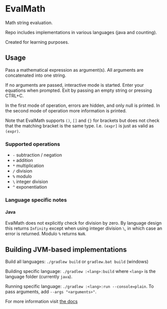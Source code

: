 # EvalMath

Math string evaluation.

Repo includes implementations in various languages (java and counting).

Created for learning purposes.



## Usage

Pass a mathematical expression as argument(s). All arguments are concatenated into one string.

If no arguments are passed, interactive mode is started. Enter your equations when prompted. Exit by passing an empty string or pressing CTRL+C.

In the first mode of operation, errors are hidden, and only null is printed. In the second mode of operation more information is printed.

Note that EvalMath supports `()`, `[]` and `{}` for brackets but does not check that the matching bracket is the same type. I.e. `(expr]` is just as valid as `(expr)`.

### Supported operations

- `-` subtraction / negation
- `+` addition
- `*` multiplication
- `/` division
- `%` modulo
- `\` integer division
- `^` exponentiation

### Language specific notes

#### Java

EvalMath does not explicitly check for division by zero. By language design this returns `Infinity` except when using integer division `\`, in which case an error is returned. Modulo `%` returns `NaN`.



## Building JVM-based implementations

Build all languages: `./gradlew build` or `gradlew.bat build` (windows)

Building specific language: `./gradlew :<lang>:build` where `<lang>` is the language folder (currently `java`).

Running specific language: `./gradlew :<lang>:run --console=plain`. To pass arguments, add `--args "<arguments>"`.

For more information visit [the docs](https://docs.gradle.org/current/userguide/userguide.html)
